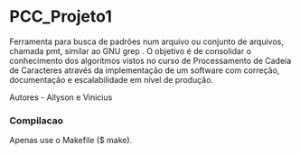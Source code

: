 # PCC_Projeto1
Ferramenta para busca de padrões num arquivo ou conjunto de arquivos, chamada pmt, similar ao GNU grep . O objetivo é de consolidar o conhecimento dos algoritmos vistos no curso de Processamento de Cadeia de Caracteres através da implementação  de um software com correção,  documentação e escalabilidade em nível de produção.

Autores - Allyson e Vinicius

### Compilacao 
Apenas use o Makefile ($ make).
